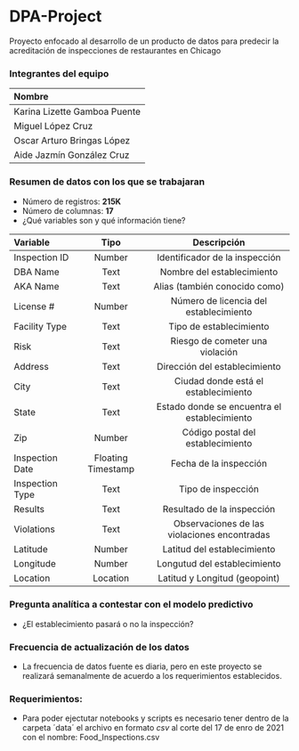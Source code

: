 # DPA-Project
Proyecto enfocado al desarrollo de un producto de datos para predecir la acreditación de inspecciones de restaurantes en Chicago

### Integrantes del equipo

| Nombre |
| :------- |
| Karina Lizette Gamboa Puente|
| Miguel López Cruz|
| Oscar Arturo Bringas López|
| Aide Jazmín González Cruz|

### Resumen de  datos con los que se trabajaran

- Número de registros: **215K**
- Número de columnas: **17**
- ¿Qué variables son y qué información tiene?

| Variable | Tipo  | Descripción |
| :------- | :----:| :---------: |
|Inspection ID|Number|Identificador de la inspección|
|DBA Name|Text|Nombre del establecimiento|
|AKA Name|Text|Alias (también conocido como)|
|License #|Number|Número de licencia del establecimiento|
|Facility Type|Text|Tipo de establecimiento|
|Risk|Text|Riesgo de cometer una violación|
|Address|Text|Dirección del establecimiento|
|City|Text|Ciudad donde está el establecimiento|
|State|Text|Estado donde se encuentra el establecimiento|
|Zip|Number|Código postal del establecimiento|
|Inspection Date|Floating Timestamp|Fecha de la inspección|
|Inspection Type|Text|Tipo de inspección|
|Results|Text|Resultado de la inspección|
|Violations|Text|Observaciones de las violaciones encontradas|
|Latitude|Number|Latitud del establecimiento|
|Longitude|Number|Longutud del establecimiento|
|Location|Location|Latitud y Longitud (geopoint)|
    
### Pregunta analítica a contestar con el modelo predictivo

- ¿El establecimiento pasará o no la inspección?

### Frecuencia de actualización de los datos

- La frecuencia de datos fuente es diaria, pero en este proyecto se realizará semanalmente de acuerdo a los requerimientos establecidos.


### Requerimientos: 
- Para poder ejectutar notebooks y scripts es necesario tener dentro de la carpeta ´data´ el archivo en formato _csv_ al corte del 17 de enro de 2021 con el nombre: Food_Inspections.csv